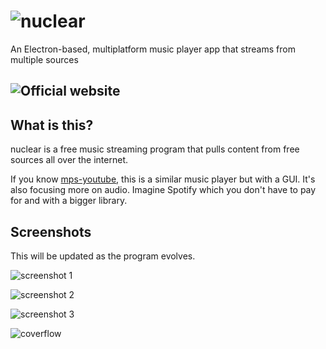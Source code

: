 # ![nuclear](https://raw.githubusercontent.com/nukeop/nuclear/master/resources/media/nuclear/logo_small.png)
An Electron-based, multiplatform music player app that streams from multiple sources

## ![Official website](http://nuclear.gumblert.tech/)

## What is this?
nuclear is a free music streaming program that pulls content from free sources all over the internet.

If you know [mps-youtube](https://github.com/mps-youtube/mps-youtube), this is a similar music player but with a GUI.
It's also focusing more on audio. Imagine Spotify which you don't have to pay for and with a bigger library.

## Screenshots
This will be updated as the program evolves.

![screenshot 1](http://i.imgur.com/8RFe6Pg.png)

![screenshot 2](http://i.imgur.com/BRvrqbt.png)

![screenshot 3](http://i.imgur.com/nkyD0wc.png)

![coverflow](http://i.imgur.com/TJs6Q3D.gif)
